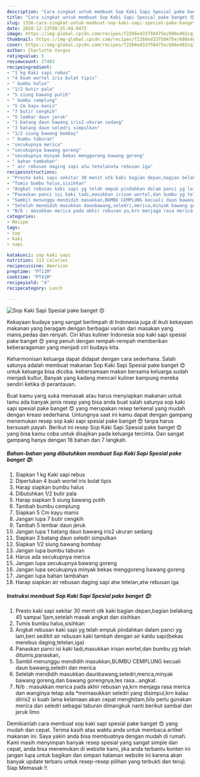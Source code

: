 ```yaml
---
description: "Cara singkat untuk membuat Sop Kaki Sapi Spesial pake banget 😍 Homemade"
title: "Cara singkat untuk membuat Sop Kaki Sapi Spesial pake banget 😍 Homemade"
slug: 1356-cara-singkat-untuk-membuat-sop-kaki-sapi-spesial-pake-banget-homemade
date: 2020-12-23T08:55:04.047Z
image: https://img-global.cpcdn.com/recipes/f2266ed33750475e/680x482cq70/sop-kaki-sapi-spesial-pake-banget-😍-foto-resep-utama.jpg
thumbnail: https://img-global.cpcdn.com/recipes/f2266ed33750475e/680x482cq70/sop-kaki-sapi-spesial-pake-banget-😍-foto-resep-utama.jpg
cover: https://img-global.cpcdn.com/recipes/f2266ed33750475e/680x482cq70/sop-kaki-sapi-spesial-pake-banget-😍-foto-resep-utama.jpg
author: Charlotte Vargas
ratingvalue: 5
reviewcount: 27403
recipeingredient:
- "1 kg Kaki sapi rebus"
- "4 buah wortel iris bulat tipis"
- " bumbu halus"
- "1/2 butir pala"
- "5 siung bawang putih"
- " bumbu cemplung"
- "5 Cm kayu manis"
- "7 butir cengkih"
- "5 lembar daun jeruk"
- "1 batang daun bawang iris2 ukuran sedang"
- "3 batang daun seledri simpulkan"
- "1/2 siung bawang bombay"
- " bumbu taburan"
- "secukupnya merica"
- "secukupnya bawang goreng"
- "secukupnya minyak bekas menggoreng bawang goreng"
- " bahan tambahan"
- " air rebusan daging sapi atw tetelanatw rebusan iga"
recipeinstructions:
- "Presto kaki sapi sekitar 30 menit utk kaki bagian depan,bagian belakang 45 sampai 1jam,setelah masak angkat dan sisihkan"
- "Tumis bumbu halus,sisihkan"
- "Angkat rebusan kaki sapi yg telah empuk pindahkan dalam panci yg lain,beri sedikit air rebusan kaki tambah dengan air kaldu sapi(bekas merebus daging,tetelan,iga)"
- "Panaskan panci isi kaki tadi,masukkan irisan wortel,dan bumbu yg telah ditumis,panaskan,"
- "Sambil menunggu mendidih masukkan,BUMBU CEMPLUNG kecuali daun bawang,seledri dan merica"
- "Setelah mendidih masukkan daunbawang,seledri,merica,minyak bawang goreng,dan bawang gorengnya,tes rasa...angkat."
- "N/b : masukkan merica pada akhir rebusan ya,krn menjaga rasa merica dan wanginya tetap ada *memasukkan seledri yang disimpul,krn kalau diiris2 si kuah lama kelamaan akan cepat menghitam,bila perlu gunakan merica dan seledri sebagai taburan dimangkuk nanti berikut sambal dan jeruk limo"
categories:
- Recipe
tags:
- sop
- kaki
- sapi

katakunci: sop kaki sapi 
nutrition: 113 calories
recipecuisine: American
preptime: "PT11M"
cooktime: "PT41M"
recipeyield: "4"
recipecategory: Lunch

---
```



![Sop Kaki Sapi Spesial pake banget 😍](https://img-global.cpcdn.com/recipes/f2266ed33750475e/680x482cq70/sop-kaki-sapi-spesial-pake-banget-😍-foto-resep-utama.jpg)

Kekayaan budaya yang sangat berlimpah di Indonesia juga di ikuti kekayaan makanan yang beragam dengan berbagai varian dari masakan yang manis,pedas dan renyah. Ciri khas kuliner Indonesia sop kaki sapi spesial pake banget 😍 yang penuh dengan rempah-rempah memberikan keberaragaman yang menjadi ciri budaya kita.


Keharmonisan keluarga dapat didapat dengan cara sederhana. Salah satunya adalah membuat makanan Sop Kaki Sapi Spesial pake banget 😍 untuk keluarga bisa dicoba. kebersamaan makan bersama keluarga sudah menjadi kultur, Banyak yang kadang mencari kuliner kampung mereka sendiri ketika di perantauan.



Buat kamu yang suka memasak atau harus menyiapkan makanan untuk tamu ada banyak jenis resep yang bisa anda buat salah satunya sop kaki sapi spesial pake banget 😍 yang merupakan resep terkenal yang mudah dengan kreasi sederhana. Untungnya saat ini kamu dapat dengan gampang menemukan resep sop kaki sapi spesial pake banget 😍 tanpa harus bersusah payah.
Berikut ini resep Sop Kaki Sapi Spesial pake banget 😍 yang bisa kamu coba untuk disajikan pada keluarga tercinta. Dan sangat gampang hanya dengan 18 bahan dan 7 langkah.


<!--inarticleads1-->

##### Bahan-bahan yang dibutuhkan membuat Sop Kaki Sapi Spesial pake banget 😍:

1. Siapkan 1 kg Kaki sapi rebus
1. Diperlukan 4 buah wortel iris bulat tipis
1. Harap siapkan  bumbu halus
1. Dibutuhkan 1/2 butir pala
1. Harap siapkan 5 siung bawang putih
1. Tambah  bumbu cemplung
1. Siapkan 5 Cm kayu manis
1. Jangan lupa 7 butir cengkih
1. Tambah 5 lembar daun jeruk
1. Jangan lupa 1 batang daun bawang iris2 ukuran sedang
1. Siapkan 3 batang daun seledri simpulkan
1. Siapkan 1/2 siung bawang bombay
1. Jangan lupa  bumbu taburan
1. Harus ada secukupnya merica
1. Jangan lupa secukupnya bawang goreng
1. Jangan lupa secukupnya minyak bekas menggoreng bawang goreng
1. Jangan lupa  bahan tambahan
1. Harap siapkan  air rebusan daging sapi atw tetelan,atw rebusan iga




<!--inarticleads2-->

##### Instruksi membuat  Sop Kaki Sapi Spesial pake banget 😍:

1. Presto kaki sapi sekitar 30 menit utk kaki bagian depan,bagian belakang 45 sampai 1jam,setelah masak angkat dan sisihkan
1. Tumis bumbu halus,sisihkan
1. Angkat rebusan kaki sapi yg telah empuk pindahkan dalam panci yg lain,beri sedikit air rebusan kaki tambah dengan air kaldu sapi(bekas merebus daging,tetelan,iga)
1. Panaskan panci isi kaki tadi,masukkan irisan wortel,dan bumbu yg telah ditumis,panaskan,
1. Sambil menunggu mendidih masukkan,BUMBU CEMPLUNG kecuali daun bawang,seledri dan merica
1. Setelah mendidih masukkan daunbawang,seledri,merica,minyak bawang goreng,dan bawang gorengnya,tes rasa...angkat.
1. N/b : masukkan merica pada akhir rebusan ya,krn menjaga rasa merica dan wanginya tetap ada *memasukkan seledri yang disimpul,krn kalau diiris2 si kuah lama kelamaan akan cepat menghitam,bila perlu gunakan merica dan seledri sebagai taburan dimangkuk nanti berikut sambal dan jeruk limo




Demikianlah cara membuat sop kaki sapi spesial pake banget 😍 yang mudah dan cepat. Terima kasih atas waktu anda untuk membaca artikel makanan ini. Saya yakin anda bisa membuatnya dengan mudah di rumah. Kami masih menyimpan banyak resep spesial yang sangat simple dan cepat, anda bisa menemukan di website kami, jika anda terbantu konten ini jangan lupa untuk bagikan dan simpan halaman website ini karena akan banyak update terbaru untuk resep-resep pilihan yang terbukti dan teruji. Siap Memasak !!. 
